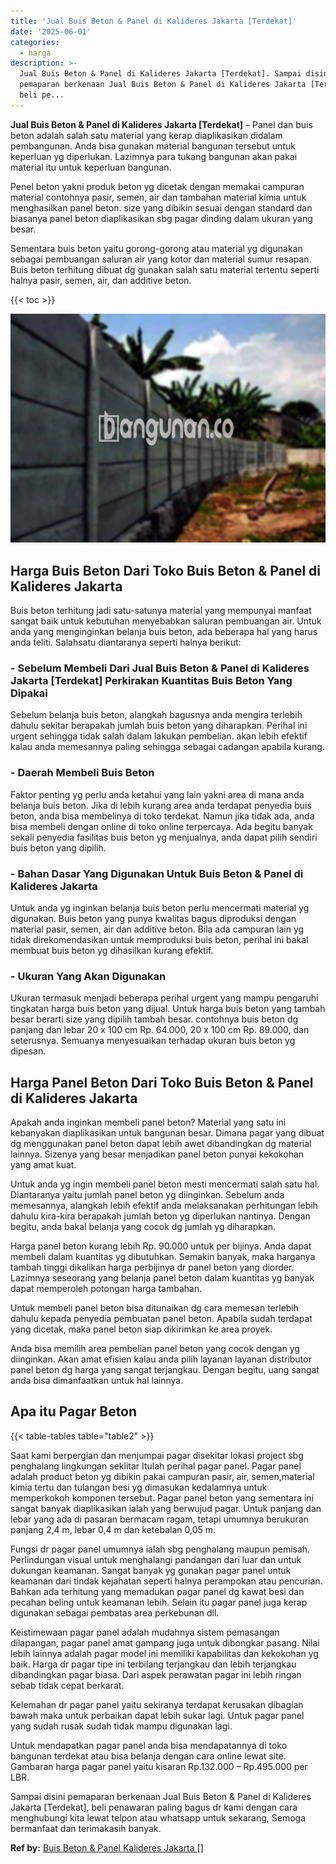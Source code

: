 ```yaml
---
title: 'Jual Buis Beton & Panel di Kalideres Jakarta [Terdekat]'
date: '2025-06-01'
categories:
  - harga
description: >-
  Jual Buis Beton & Panel di Kalideres Jakarta [Terdekat]. Sampai disini
  pemaparan berkenaan Jual Buis Beton & Panel di Kalideres Jakarta [Terdekat],
  beli pe...
---
```


**Jual Buis Beton & Panel di Kalideres Jakarta \[Terdekat\]** – Panel dan buis beton adalah salah satu material yang kerap diaplikasikan didalam pembangunan. Anda bisa gunakan material bangunan tersebut untuk keperluan yg diperlukan. Lazimnya para tukang bangunan akan pakai material itu untuk keperluan bangunan.

Penel beton yakni produk beton yg dicetak dengan memakai campuran material contohnya pasir, semen, air dan tambahan material kimia untuk menghasilkan panel beton. size yang dibikin sesuai dengan standard dan biasanya panel beton diaplikasikan sbg pagar dinding dalam ukuran yang besar.

Sementara buis beton yaitu gorong-gorong atau material yg digunakan sebagai pembuangan saluran air yang kotor dan material sumur resapan. Buis beton terhitung dibuat dg gunakan salah satu material tertentu seperti halnya pasir, semen, air, dan additive beton.

{{< toc >}}

![Jual Buis Beton & Panel di Kalideres Jakarta [Terdekat]](/images/jual-panel-buis-beton-murah-04.png)

## Harga Buis Beton Dari Toko Buis Beton & Panel di Kalideres Jakarta

Buis beton terhitung jadi satu-satunya material yang mempunyai manfaat sangat baik untuk kebutuhan menyebabkan saluran pembuangan air. Untuk anda yang menginginkan belanja buis beton, ada beberapa hal yang harus anda teliti. Salahsatu diantaranya seperti halnya berikut:

### \- Sebelum Membeli Dari Jual Buis Beton & Panel di Kalideres Jakarta \[Terdekat\] Perkirakan Kuantitas Buis Beton Yang Dipakai

Sebelum belanja buis beton, alangkah bagusnya anda mengira terlebih dahulu sekitar berapakah jumlah buis beton yang diharapkan. Perihal ini urgent sehingga tidak salah dalam lakukan pembelian. akan lebih efektif kalau anda memesannya paling sehingga sebagai cadangan apabila kurang.

### \- Daerah Membeli Buis Beton

Faktor penting yg perlu anda ketahui yang lain yakni area di mana anda belanja buis beton. Jika di lebih kurang area anda terdapat penyedia buis beton, anda bisa membelinya di toko terdekat. Namun jika tidak ada, anda bisa membeli dengan online di toko online terpercaya. Ada begitu banyak sekali penyedia fasilitas buis beton yg menjualnya, anda dapat pilih sendiri buis beton yang dipilih.

### \- Bahan Dasar Yang Digunakan Untuk Buis Beton & Panel di Kalideres Jakarta

Untuk anda yg inginkan belanja buis beton perlu mencermati material yg digunakan. Buis beton yang punya kwalitas bagus diproduksi dengan material pasir, semen, air dan additive beton. Bila ada campuran lain yg tidak direkomendasikan untuk memproduksi buis beton, perihal ini bakal membuat buis beton yg dihasilkan kurang efektif.

### \- Ukuran Yang Akan Digunakan

Ukuran termasuk menjadi beberapa perihal urgent yang mampu pengaruhi tingkatan harga buis beton yang dijual. Untuk harga buis beton yang tambah besar berarti size yang dipilih tambah besar. contohnya buis beton dg panjang dan lebar 20 x 100 cm Rp. 64.000, 20 x 100 cm Rp. 89.000, dan seterusnya. Semuanya menyesuaikan terhadap ukuran buis beton yg dipesan.

## Harga Panel Beton Dari Toko Buis Beton & Panel di Kalideres Jakarta

Apakah anda inginkan membeli panel beton? Material yang satu ini kebanyakan diaplikasikan untuk bangunan besar. Dimana pagar yang dibuat dg menggunakan panel beton dapat lebih awet dibandingkan dg material lainnya. Sizenya yang besar menjadikan panel beton punyai kekokohan yang amat kuat.

Untuk anda yg ingin membeli panel beton mesti mencermati salah satu hal. Diantaranya yaitu jumlah panel beton yg diinginkan. Sebelum anda memesannya, alangkah lebih efektif anda melaksanakan perhitungan lebih dahulu kira-kira berapakah jumlah beton yg diperlukan nantinya. Dengan begitu, anda bakal belanja yang cocok dg jumlah yg diharapkan.

Harga panel beton kurang lebih Rp. 90.000 untuk per bijinya. Anda dapat membeli dalam kuantitas yg dibutuhkan. Semakin banyak, maka harganya tambah tinggi dikalikan harga perbijinya dr panel beton yang diorder. Lazimnya seseorang yang belanja panel beton dalam kuantitas yg banyak dapat memperoleh potongan harga tambahan.

Untuk membeli panel beton bisa ditunaikan dg cara memesan terlebih dahulu kepada penyedia pembuatan panel beton. Apabila sudah terdapat yang dicetak, maka panel beton siap dikirimkan ke area proyek.

Anda bisa memilih area pembelian panel beton yang cocok dengan yg diinginkan. Akan amat efisien kalau anda pilih layanan layanan distributor panel beton dg harga yang sangat terjangkau. Dengan begitu, uang sangat anda bisa dimanfaatkan untuk hal lainnya.

## Apa itu Pagar Beton

{{< table-tables table="table2" >}}

Saat kami berpergian dan menjumpai pagar disekitar lokasi project sbg penghalang lingkungan seklitar Itulah perihal pagar panel. Pagar panel adalah product beton yg dibikin pakai campuran pasir, air, semen,material kimia tertu dan tulangan besi yg dimasukan kedalamnya untuk memperkokoh komponen tersebut. Pagar panel beton yang sementara ini sangat banyak diaplikasikan ialah yang berwujud pagar. Untuk panjang dan lebar yang ada di pasaran bermacam ragam, tetapi umumnya berukuran panjang 2,4 m, lebar 0,4 m dan ketebalan 0,05 m.

Fungsi dr pagar panel umumnya ialah sbg penghalang maupun pemisah. Perlindungan visual untuk menghalangi pandangan dari luar dan untuk dukungan keamanan. Sangat banyak yg gunakan pagar panel untuk keamanan dari tindak kejahatan seperti halnya perampokan atau pencurian. Bahkan ada terhitung yang memadukan pagar panel dg kawat besi dan pecahan beling untuk keamanan lebih. Selain itu pagar panel juga kerap digunakan sebagai pembatas area perkebunan dll.

Keistimewaan pagar panel adalah mudahnya sistem pemasangan dilapangan, pagar panel amat gampang juga untuk dibongkar pasang. Nilai lebih lainnya adalah pagar model ini memiliki kapabilitas dan kekokohan yg baik. Harga dr pagar tipe ini terbilang terjangkau dan lebih terjangkau dibandingkan pagar biasa. Dari aspek perawatan pagar ini lebih ringan sebab tidak cepat berkarat.

Kelemahan dr pagar panel yaitu sekiranya terdapat kerusakan dibagian bawah maka untuk perbaikan dapat lebih sukar lagi. Untuk pagar panel yang sudah rusak sudah tidak mampu digunakan lagi.

Untuk mendapatkan pagar panel anda bisa mendapatannya di toko bangunan terdekat atau bisa belanja dengan cara online lewat site. Gambaran harga pagar panel yaitu kisaran Rp.132.000 – Rp.495.000 per LBR.

Sampai disini pemaparan berkenaan Jual Buis Beton & Panel di Kalideres Jakarta \[Terdekat\], beli penawaran paling bagus dr kami dengan cara menghubungi kita lewat telpon atau whatsapp untuk sekarang, Semoga bermanfaat dan terimakasih banyak.

**Ref by:** [Buis Beton & Panel Kalideres Jakarta []](https://id.wikipedia.org/wiki/Buis)
